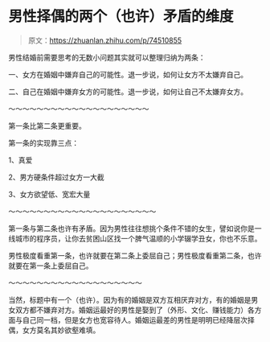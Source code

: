 # 男性择偶的两个（也许）矛盾的维度

> 原文：<https://zhuanlan.zhihu.com/p/74510855>

男性结婚前需要思考的无数小问题其实就可以整理归纳为两条：

一、女方在婚姻中嫌弃自己的可能性。退一步说，如何让女方不太嫌弃自己。

二、自己在婚姻中嫌弃女方的可能性。退一步说，如何让自己不太嫌弃女方。

～～～～～～～～～～～～～～～～～～～～

第一条比第二条更重要。

第一条的实现靠三点：

1、真爱

2、男方硬条件超过女方一大截

3、女方欲望低、宽宏大量

～～～～～～～～～～～～～～～～～～～～～

第一条与第二条也许有矛盾。因为男性往往想挑个条件不错的女生，譬如说你是一线城市的程序员，让你去贫困山区找一个脾气温顺的小学辍学丑女，你也不乐意。

男性极度看重第一条，也许就要在第二条上委屈自己；男性极度看重第二条，也许就要在第一条上委屈自己。

～～～～～～～～～～～～～～～～～～～

当然，标题中有一个（也许）。因为有的婚姻是双方互相厌弃对方，有的婚姻是男女双方都不嫌弃对方。婚姻运最好的男性是娶到了（外形、文化、赚钱能力）各方面与自己同一档，但是女方也宽容待人。婚姻运最差的男性是明明已经降层次择偶，女方莫名其妙欲壑难填。